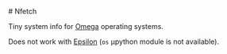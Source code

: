 # Nfetch

Tiny system info for [Omega](https://github.com/Omega-Numworks/Omega) operating systems.

Does not work with [Epsilon](https://github.com/numworks/epsilon) (`os` µpython module is not available).